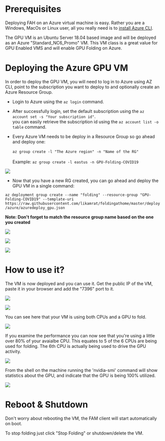 # Prerequisites

Deploying FAH on an Azure virtual machine is easy. Rather you are a Windows, MacOs or Linux user, all you really need is to [install Azure CLI](https://docs.microsoft.com/en-us/cli/azure/install-azure-cli?view=azure-cli-latest). 

The GPU VM is an Ubuntu Server 18.04 based image and will be deployed as an Azure "Standard_NC6_Promo" VM.  This VM class is a great value for GPU Enabled VMS and will enable GPU Folding on Azure. 

# Deploying the Azure GPU VM

In order to deploy the GPU VM, you will need to log in to Azure using AZ CLI, point to the subscription you want to deploy to and optionally create an Azure Resource Group.

* Login to Azure using the ```az login``` command.

* After successfully login, set the default subscription using the ```az account set -s "Your subscription id"```.<br> you can easily retrieve the subscription id using the ```az account list -o table``` command. 

* Every Azure VM needs to be deploy in a Resource Group so go ahead and deploy one: <br>   
```az group create -l "The Azure region" -n "Name of the RG"``` <br>   
Example: ```az group create -l eastus -n GPU-Folding-COVID19```

![](../img/Azure/rg_01.png)

* Now that you have a new RG created, you can go ahead and deploy the GPU VM in a single command: <br>

```az deployment group create --name "folding" --resource-group "GPU-Folding-COVID19" --template-uri https://raw.githubusercontent.com/likamrat/foldingathome/master/deploy/azure/azuredeploy_gpu.json```

**Note: Don't forget to match the resource group name based on the one you created**

![](../img/Azure/az_01.png)

![](../img/Azure/az_02.png)

![](../img/Azure/az_03.png)

# How to use it?

The VM is now deployed and you can use it. Get the public IP of the VM, paste it in your browser and add the "7396" port to it. 

![](../img/Azure/deployed_01.png)

![](../img/Azure/deployed_02.png)

You can see here that your VM is using both CPUs and a GPU to fold.

![](../img/Azure/deployed_03gpu.png)

If you examine the performance you can now see that you're using a little over 80% of your avaialbe CPU.  This equates to 5 of the 6 CPUs are being used for folding.  The 6th CPU is actually being used to drive the GPU activity.

![](../img/Azure/perf_01gpu.png)

From the shell on the machine running the 'nvidia-smi' command will show statistics about the GPU, and indicate that the GPU is being 100% utilized.

![](../img/Azure/perf_02gpu.png)

# Reboot & Shutdown

Don't worry about rebooting the VM, the FAM client will start automatically on boot. 

To stop folding just click "Stop Folding" or shutdown/delete the VM. 
